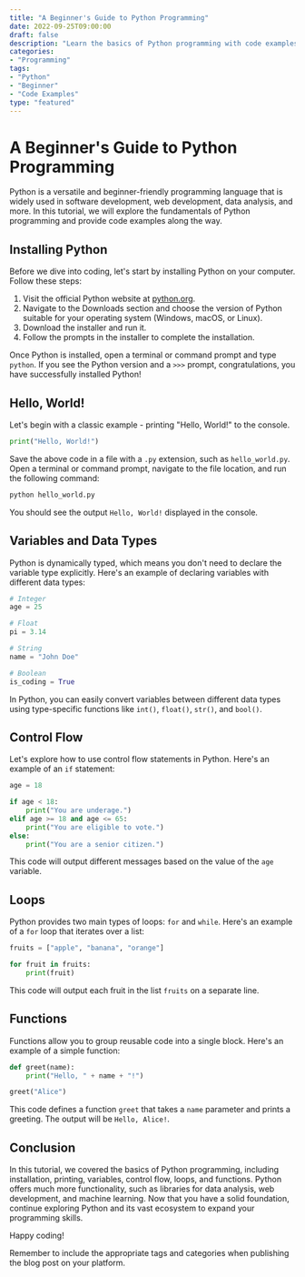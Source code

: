 ```yaml
---
title: "A Beginner's Guide to Python Programming"
date: 2022-09-25T09:00:00
draft: false
description: "Learn the basics of Python programming with code examples and explanations."
categories: 
- "Programming"
tags: 
- "Python"
- "Beginner"
- "Code Examples"
type: "featured"
---
```


# A Beginner's Guide to Python Programming

Python is a versatile and beginner-friendly programming language that is widely used in software development, web development, data analysis, and more. In this tutorial, we will explore the fundamentals of Python programming and provide code examples along the way.

## Installing Python

Before we dive into coding, let's start by installing Python on your computer. Follow these steps:

1. Visit the official Python website at [python.org](https://www.python.org).
2. Navigate to the Downloads section and choose the version of Python suitable for your operating system (Windows, macOS, or Linux).
3. Download the installer and run it.
4. Follow the prompts in the installer to complete the installation.

Once Python is installed, open a terminal or command prompt and type `python`. If you see the Python version and a `>>>` prompt, congratulations, you have successfully installed Python!

## Hello, World!

Let's begin with a classic example - printing "Hello, World!" to the console.

```python
print("Hello, World!")
```

Save the above code in a file with a `.py` extension, such as `hello_world.py`. Open a terminal or command prompt, navigate to the file location, and run the following command:

```bash
python hello_world.py
```

You should see the output `Hello, World!` displayed in the console.

## Variables and Data Types

Python is dynamically typed, which means you don't need to declare the variable type explicitly. Here's an example of declaring variables with different data types:

```python
# Integer
age = 25

# Float
pi = 3.14

# String
name = "John Doe"

# Boolean
is_coding = True
```

In Python, you can easily convert variables between different data types using type-specific functions like `int()`, `float()`, `str()`, and `bool()`.

## Control Flow

Let's explore how to use control flow statements in Python. Here's an example of an `if` statement:

```python
age = 18

if age < 18:
    print("You are underage.")
elif age >= 18 and age <= 65:
    print("You are eligible to vote.")
else:
    print("You are a senior citizen.")
```

This code will output different messages based on the value of the `age` variable.

## Loops

Python provides two main types of loops: `for` and `while`. Here's an example of a `for` loop that iterates over a list:

```python
fruits = ["apple", "banana", "orange"]

for fruit in fruits:
    print(fruit)
```

This code will output each fruit in the list `fruits` on a separate line.

## Functions

Functions allow you to group reusable code into a single block. Here's an example of a simple function:

```python
def greet(name):
    print("Hello, " + name + "!")

greet("Alice")
```

This code defines a function `greet` that takes a `name` parameter and prints a greeting. The output will be `Hello, Alice!`.

## Conclusion

In this tutorial, we covered the basics of Python programming, including installation, printing, variables, control flow, loops, and functions. Python offers much more functionality, such as libraries for data analysis, web development, and machine learning. Now that you have a solid foundation, continue exploring Python and its vast ecosystem to expand your programming skills.

Happy coding!

Remember to include the appropriate tags and categories when publishing the blog post on your platform.
